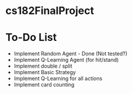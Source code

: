 # cs182FinalProject

# To-Do List
- Implement Random Agent - Done (Not tested?)
- Implement Q-Learning Agent (for hit/stand)
- Implement double / split
- Implement Basic Strategy
- Implement Q-Learning for all actions
- Implement card counting
